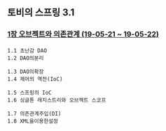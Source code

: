 ## 토비의 스프링 3.1


### [1장 오브젝트와 의존관계 (19-05-21 ~ 19-05-22)](https://github.com/src8655/cafe24_6_2/tree/master/1.%ED%86%A0%EB%B9%84%EC%9D%98%20%EC%8A%A4%ED%94%84%EB%A7%81%203.1/1%EC%9E%A5%20%EC%98%A4%EB%B8%8C%EC%A0%9D%ED%8A%B8%EC%99%80%20%EC%9D%98%EC%A1%B4%EA%B4%80%EA%B3%84)
    1.1 초난감 DAO
    1.2 DAO의분리
    
    1.3 DAO의확장
    1.4 제어의 역전(IoC)
    
    1.5 스프링의 IoC
    1.6 싱글톤 레지스트리와 오브젝트 스코프
    
    1.7 의존관계주입(DI)
    1.8 XML을이용한설정
